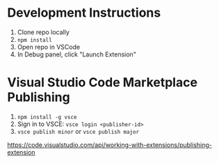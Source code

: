 # Development Instructions

1. Clone repo locally
1. `npm install`
1. Open repo in VSCode
1. In Debug panel, click "Launch Extension"

# Visual Studio Code Marketplace Publishing

1. `npm install -g vsce`
1. Sign in to VSCE: `vsce login <publisher-id>`
1. `vsce publish minor` or `vsce publish major`

https://code.visualstudio.com/api/working-with-extensions/publishing-extension